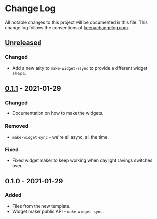 # Change Log
All notable changes to this project will be documented in this file. This change log follows the conventions of [keepachangelog.com](http://keepachangelog.com/).

## [Unreleased]
### Changed
- Add a new arity to `make-widget-async` to provide a different widget shape.

## [0.1.1] - 2021-01-29
### Changed
- Documentation on how to make the widgets.

### Removed
- `make-widget-sync` - we're all async, all the time.

### Fixed
- Fixed widget maker to keep working when daylight savings switches over.

## 0.1.0 - 2021-01-29
### Added
- Files from the new template.
- Widget maker public API - `make-widget-sync`.

[Unreleased]: https://github.com/your-name/touretzky/compare/0.1.1...HEAD
[0.1.1]: https://github.com/your-name/touretzky/compare/0.1.0...0.1.1
